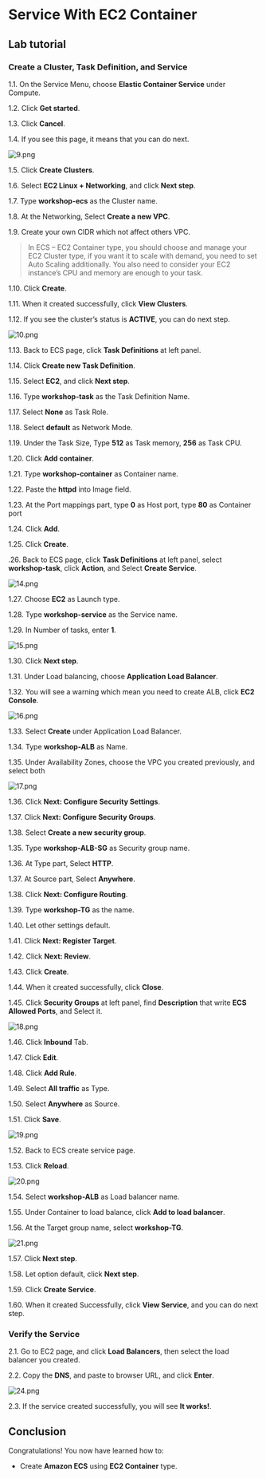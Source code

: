 Service With EC2 Container
================================================================
## Lab tutorial
### Create a Cluster, Task Definition, and Service

1.1. 	On the Service Menu, choose **Elastic Container Service** under Compute.

1.2. 	Click **Get started**.

1.3. 	Click **Cancel**.

1.4. 	If you see this page, it means that you can do next.

![9.png](/ECS-100-Service_with_EC2_Container/images/9.png)

1.5. 	Click **Create Clusters**.

1.6. 	Select **EC2 Linux + Networking**, and click **Next step**.

1.7. 	Type **workshop-ecs** as the Cluster name.

1.8. 	At the Networking, Select **Create a new VPC**.

1.9. 	Create your own CIDR which not affect others VPC.

> In ECS – EC2 Container type, you should choose and manage your EC2 Cluster type, if you want it to scale with demand, you need to set Auto Scaling additionally. You also need to consider your EC2 instance’s CPU and memory are enough to your task.

1.10. 	Click **Create**.

1.11. 	When it created successfully, click **View Clusters**.

1.12. 	If you see the cluster’s status is **ACTIVE**, you can do next step.

![10.png](/ECS-100-Service_with_EC2_Container/images/10.png)

1.13. 	Back to ECS page, click **Task Definitions** at left panel.

1.14. 	Click **Create new Task Definition**.

1.15. 	Select **EC2**, and click **Next step**.

1.16. 	Type **workshop-task** as the Task Definition Name.

1.17. 	Select **None** as Task Role.

1.18. 	Select **default** as Network Mode.

1.19. 	Under the Task Size, Type **512** as Task memory, **256** as Task CPU.

1.20. 	Click **Add container**.

1.21. 	Type **workshop-container** as Container name.

1.22.   Paste the **httpd** into Image field.

1.23.   At the Port mappings part, type **0** as Host port, type **80** as Container port

1.24. Click **Add**.

1.25. Click **Create**.

.26.	Back to ECS page, click **Task Definitions** at left panel, select **workshop-task**, click **Action**, and Select **Create Service**.

![14.png](/ECS-100-Service_with_EC2_Container/images/14.png)

1.27. 	Choose **EC2** as Launch type.

1.28. 	Type **workshop-service** as the Service name.

1.29. 	In Number of tasks, enter **1**.

![15.png](/ECS-100-Service_with_EC2_Container/images/15.png)

1.30. 	Click **Next step**.

1.31. 	Under Load balancing, choose **Application Load Balancer**.

1.32. 	You will see a warning which mean you need to create ALB, click **EC2 Console**.

![16.png](/ECS-100-Service_with_EC2_Container/images/16.png)

1.33. 	Select **Create** under Application Load Balancer.

1.34. 	Type **workshop-ALB** as Name.

1.35. 	Under Availability Zones, choose the VPC you created previously, and select both

![17.png](/ECS-100-Service_with_EC2_Container/images/17.png)

1.36. 	Click **Next: Configure Security Settings**.

1.37. 	Click **Next: Configure Security Groups**.

1.38. 	Select **Create a new security group**.

1.35. 	Type **workshop-ALB-SG** as Security group name.

1.36. 	At Type part, Select **HTTP**.

1.37. 	At Source part, Select **Anywhere**.

1.38. 	Click **Next: Configure Routing**.

1.39. 	Type **workshop-TG** as the name.

1.40. 	Let other settings default.

1.41. 	Click **Next: Register Target**.

1.42. 	Click **Next: Review**.

1.43. 	Click **Create**.

1.44. 	When it created successfully, click **Close**.

1.45. 	Click **Security Groups** at left panel, find **Description** that write **ECS Allowed Ports**, and Select it.

![18.png](/ECS-100-Service_with_EC2_Container/images/18.png)

1.46. 	Click **Inbound** Tab.

1.47. 	Click **Edit**.

1.48. 	Click **Add Rule**.

1.49. 	Select **All traffic** as Type.

1.50. 	Select **Anywhere** as Source.

1.51. 	Click **Save**.

![19.png](/ECS-100-Service_with_EC2_Container/images/19.png)

1.52. 	Back to ECS create service page.

1.53. 	Click **Reload**.

![20.png](/ECS-100-Service_with_EC2_Container/images/20.png)

1.54. 	Select **workshop-ALB** as Load balancer name.

1.55. 	Under Container to load balance, click **Add to load balancer**.

1.56. 	At the Target group name, select **workshop-TG**.

![21.png](/ECS-100-Service_with_EC2_Container/images/21.png)

1.57. 	Click **Next step**.

1.58. 	Let option default, click **Next step**.

1.59. 	Click **Create Service**.

1.60. 	When it created Successfully, click **View Service**, and you can do next step.

### Verify the Service

2.1. Go to EC2 page, and click **Load Balancers**, then select the load balancer you created.

2.2. Copy the **DNS**, and paste to browser URL, and click **Enter**.

![24.png](/ECS-100-Service_with_EC2_Container/images/24.png)

2.3. If the service created successfully, you will see **It works!**.


## Conclusion

Congratulations! You now have learned how to:

* Create **Amazon ECS** using **EC2 Container** type.




